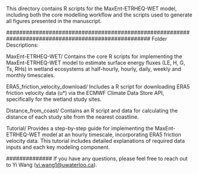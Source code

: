 This directory contains R scripts for the MaxEnt-ETRHEQ-WET model, including both the core modelling workflow and the scripts used to generate all figures presented in the manuscript.

####################################################################################################
Folder Descriptions:

MaxEnt-ETRHEQ-WET/
Contains the core R scripts for implementing the MaxEnt-ETRHEQ-WET model to estimate surface energy fluxes (LE, H, G, Ts, RHs) in wetland ecosystems at half-hourly, hourly, daily, weekly and monthly timescales.

ERA5_friction_velocity_download/
Includes a R script for downloading ERA5 friction velocity data (u*) via the ECMWF Climate Data Store API, specifically for the wetland study sites.

Distance_from_coast/
Contains an R script and data for calculating the distance of each study site from the nearest coastline.

Tutorial/
Provides a step-by-step guide for implementing the MaxEnt-ETRHEQ-WET model at an hourly timescale, incorporating ERA5 friction velocity data. This tutorial includes detailed explanations of required data inputs and each key modeling component.

##############
If you have any questions, please feel free to reach out to Yi Wang (yi.wang1@uwaterloo.ca).

